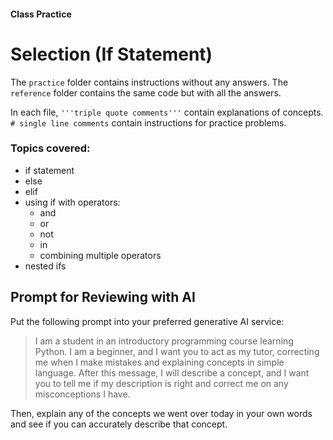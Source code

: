 #### Class Practice
# Selection (If Statement)
The `practice` folder contains instructions without any answers. The `reference` folder contains the same code but with all the answers.

In each file, `'''triple quote comments'''` contain explanations of concepts. `# single line comments` contain instructions for practice problems.

### Topics covered:
- if statement
- else
- elif
- using if with operators:
    - and
    - or
    - not
    - in
    - combining multiple operators  
- nested ifs

## Prompt for Reviewing with AI
Put the following prompt into your preferred generative AI service:
> I am a student in an introductory programming course learning Python. I am a beginner, and I want you to act as my tutor, correcting me when I make mistakes and explaining concepts in simple language. After this message, I will describe a concept, and I want you to tell me if my description is right and correct me on any misconceptions I have.

Then, explain any of the concepts we went over today in your own words and see if you can accurately describe that concept.